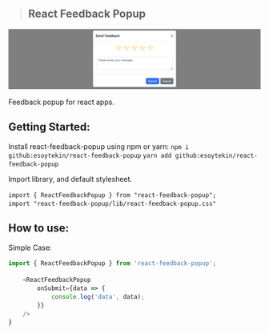 >## React Feedback Popup

![alt tag](https://github.com/esoytekin/react-feedback-popup/raw/main/images/react-feedback-popup-demo.png)


Feedback popup for react apps.


## Getting Started:

Install react-feedback-popup using npm or yarn:
``npm i github:esoytekin/react-feedback-popup``
``yarn add github:esoytekin/react-feedback-popup``

Import library, and default stylesheet.

``import { ReactFeedbackPopup } from "react-feedback-popup";``   
``import "react-feedback-popup/lib/react-feedback-popup.css"``

## How to use:

Simple Case:

```javascript
import { ReactFeedbackPopup } from 'react-feedback-popup';

    <ReactFeedbackPopup
        onSubmit={data => {
            console.log('data', data);
        }}
    />
}

```
